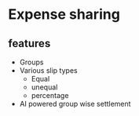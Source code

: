 # Expense sharing

## features
- Groups
- Various slip types
  - Equal
  - unequal
  - percentage
- AI powered group wise settlement